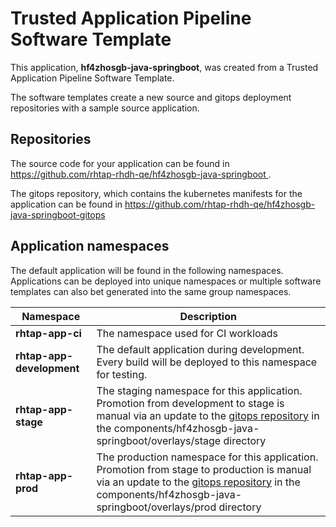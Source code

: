 # Trusted Application Pipeline Software Template

This application, **hf4zhosgb-java-springboot**, was created from a Trusted Application Pipeline Software Template.

The software templates create a new source and gitops deployment repositories with a sample source application. 

## Repositories

The source code for your application can be found in [https://github.com/rhtap-rhdh-qe/hf4zhosgb-java-springboot ](https://github.com/rhtap-rhdh-qe/hf4zhosgb-java-springboot ).
 
The gitops repository, which contains the kubernetes manifests for the application can be found in 
[https://github.com/rhtap-rhdh-qe/hf4zhosgb-java-springboot-gitops ](https://github.com/rhtap-rhdh-qe/hf4zhosgb-java-springboot-gitops ) 

## Application namespaces 

The default application will be found in the following namespaces. Applications can be deployed into unique namespaces or multiple software templates can also bet generated into the same group namespaces.  

|  Namespace   |  Description   |  
| -------- | -------- |
| **rhtap-app-ci** | The namespace used for CI workloads |
| **rhtap-app-development** | The default application during development. Every build will be deployed to this namespace for testing. |
| **rhtap-app-stage** | The staging namespace for this application. Promotion from development to stage is manual via an update to the [gitops repository](https://github.com/rhtap-rhdh-qe/hf4zhosgb-java-springboot-gitops ) in the components/hf4zhosgb-java-springboot/overlays/stage directory |
| **rhtap-app-prod** | The production namespace for this application. Promotion from stage to production is manual via an update to the [gitops repository](https://github.com/rhtap-rhdh-qe/hf4zhosgb-java-springboot-gitops ) in the components/hf4zhosgb-java-springboot/overlays/prod directory |